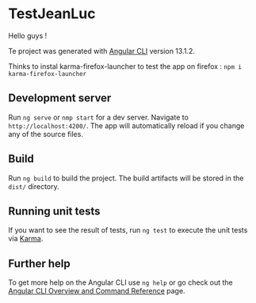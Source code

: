 # TestJeanLuc

Hello guys ! 

Te project was generated with [Angular CLI](https://github.com/angular/angular-cli) version 13.1.2.

Thinks to instal karma-firefox-launcher to test the app on firefox : `npm i karma-firefox-launcher`

## Development server

Run `ng serve` or `nmp start` for a dev server. Navigate to `http://localhost:4200/`. The app will automatically reload if you change any of the source files.

## Build

Run `ng build` to build the project. The build artifacts will be stored in the `dist/` directory.

## Running unit tests

If you want to see the result of tests, run `ng test` to execute the unit tests via [Karma](https://karma-runner.github.io).

## Further help

To get more help on the Angular CLI use `ng help` or go check out the [Angular CLI Overview and Command Reference](https://angular.io/cli) page.
